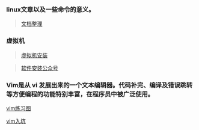 ### linux文章以及一些命令的意义。
>[文档整理](https://juejin.im/post/5c9319c2e51d450d597ea3ff)

### 虚拟机
>[虚拟机安装](https://mp.weixin.qq.com/s?__biz=MzIwMjE1MjMyMw==&mid=2650199783&idx=3&sn=63adcd0b1fc0d6cfb98fa91e8f7f6171&chksm=8ee1760bb996ff1d580e128fcce1bed3ba97f20c54943debd0b668657a5639a28567d220c1a5&scene=21#wechat_redirect)

>[软件安装公众号](https://mp.weixin.qq.com/s/zeq1sTmaPsKt7Bsok0Ldrg)


### Vim是从 vi 发展出来的一个文本编辑器。代码补完、编译及错误跳转等方便编程的功能特别丰富，在程序员中被广泛使用。

[vim练习图](http://www.runoob.com/wp-content/uploads/2015/10/vi-vim-cheat-sheet-sch.gif)

[vim入坑](https://www.jianshu.com/p/5cbbac75f228)